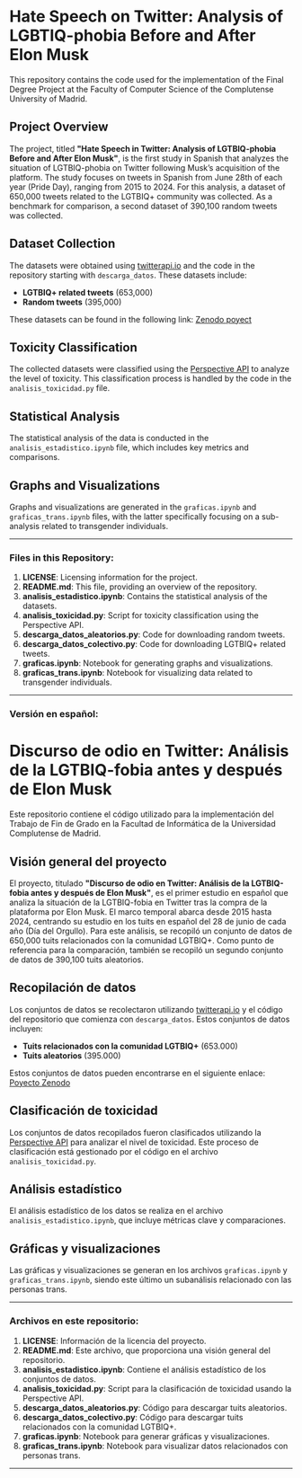 # Hate Speech on Twitter: Analysis of LGBTIQ-phobia Before and After Elon Musk

This repository contains the code used for the implementation of the Final Degree Project at the Faculty of Computer Science of the Complutense University of Madrid.

## Project Overview

The project, titled **"Hate Speech in Twitter: Analysis of LGTBIQ-phobia Before and After Elon Musk"**, is the first study in Spanish that analyzes the situation of LGTBIQ-phobia on Twitter following Musk’s acquisition of the platform. The study focuses on tweets in Spanish from June 28th of each year (Pride Day), ranging from 2015 to 2024. For this analysis, a dataset of 650,000 tweets related to the LGTBIQ+ community was collected. As a benchmark for comparison, a second dataset of 390,100 random tweets was collected.

## Dataset Collection

The datasets were obtained using [twitterapi.io](https://twitterapi.io/) and the code in the repository starting with `descarga_datos`. These datasets include:

- **LGTBIQ+ related tweets** (653,000)
- **Random tweets** (395,000)

These datasets can be found in the following link: [Zenodo poyect](https://zenodo.org/records/15488984)

## Toxicity Classification

The collected datasets were classified using the [Perspective API](https://perspectiveapi.com/) to analyze the level of toxicity. This classification process is handled by the code in the `analisis_toxicidad.py` file.

## Statistical Analysis

The statistical analysis of the data is conducted in the `analisis_estadistico.ipynb` file, which includes key metrics and comparisons.

## Graphs and Visualizations

Graphs and visualizations are generated in the `graficas.ipynb` and `graficas_trans.ipynb` files, with the latter specifically focusing on a sub-analysis related to transgender individuals.

---

### Files in this Repository:

1. **LICENSE**: Licensing information for the project.
2. **README.md**: This file, providing an overview of the repository.
3. **analisis_estadistico.ipynb**: Contains the statistical analysis of the datasets.
4. **analisis_toxicidad.py**: Script for toxicity classification using the Perspective API.
5. **descarga_datos_aleatorios.py**: Code for downloading random tweets.
6. **descarga_datos_colectivo.py**: Code for downloading LGTBIQ+ related tweets.
7. **graficas.ipynb**: Notebook for generating graphs and visualizations.
8. **graficas_trans.ipynb**: Notebook for visualizing data related to transgender individuals.


---



### Versión en español:

# Discurso de odio en Twitter: Análisis de la LGTBIQ-fobia antes y después de Elon Musk

Este repositorio contiene el código utilizado para la implementación del Trabajo de Fin de Grado en la Facultad de Informática de la Universidad Complutense de Madrid.

## Visión general del proyecto

El proyecto, titulado **"Discurso de odio en Twitter: Análisis de la LGTBIQ-fobia antes y después de Elon Musk"**, es el primer estudio en español que analiza la situación de la LGTBIQ-fobia en Twitter tras la compra de la plataforma por Elon Musk. El marco temporal abarca desde 2015 hasta 2024, centrando su estudio en los tuits en español del 28 de junio de cada año (Día del Orgullo). Para este análisis, se recopiló un conjunto de datos de 650,000 tuits relacionados con la comunidad LGTBIQ+. Como punto de referencia para la comparación, también se recopiló un segundo conjunto de datos de 390,100 tuits aleatorios.

## Recopilación de datos

Los conjuntos de datos se recolectaron utilizando [twitterapi.io](https://twitterapi.io/) y el código del repositorio que comienza con `descarga_datos`. Estos conjuntos de datos incluyen:

- **Tuits relacionados con la comunidad LGTBIQ+** (653.000)
- **Tuits aleatorios** (395.000)

Estos conjuntos de datos pueden encontrarse en el siguiente enlace: [Poyecto Zenodo](https://zenodo.org/records/15488984)

## Clasificación de toxicidad

Los conjuntos de datos recopilados fueron clasificados utilizando la [Perspective API](https://perspectiveapi.com/) para analizar el nivel de toxicidad. Este proceso de clasificación está gestionado por el código en el archivo `analisis_toxicidad.py`.

## Análisis estadístico

El análisis estadístico de los datos se realiza en el archivo `analisis_estadistico.ipynb`, que incluye métricas clave y comparaciones.

## Gráficas y visualizaciones

Las gráficas y visualizaciones se generan en los archivos `graficas.ipynb` y `graficas_trans.ipynb`, siendo este último un subanálisis relacionado con las personas trans.

---

### Archivos en este repositorio:

1. **LICENSE**: Información de la licencia del proyecto.
2. **README.md**: Este archivo, que proporciona una visión general del repositorio.
3. **analisis_estadistico.ipynb**: Contiene el análisis estadístico de los conjuntos de datos.
4. **analisis_toxicidad.py**: Script para la clasificación de toxicidad usando la Perspective API.
5. **descarga_datos_aleatorios.py**: Código para descargar tuits aleatorios.
6. **descarga_datos_colectivo.py**: Código para descargar tuits relacionados con la comunidad LGTBIQ+.
7. **graficas.ipynb**: Notebook para generar gráficas y visualizaciones.
8. **graficas_trans.ipynb**: Notebook para visualizar datos relacionados con personas trans.

---

